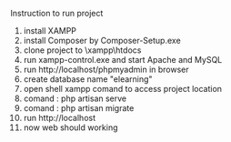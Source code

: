 Instruction to run project
1. install XAMPP
2. install Composer by Composer-Setup.exe 
3. clone project to \xampp\htdocs
4. run xampp-control.exe and start Apache and MySQL
5. run http://localhost/phpmyadmin in browser
6. create database name "elearning"
7. open shell xampp comand to access project location
8. comand : php artisan serve 
9. comand : php artisan migrate
10. run http://localhost
11. now web should working
